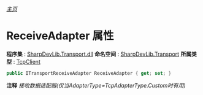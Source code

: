 ###### [主页](./Index.md "主页")
# ReceiveAdapter 属性
**程序集** : [SharpDevLib.Transport.dll](./SharpDevLib.Transport.assembly.md "SharpDevLib.Transport.dll")
**命名空间** : [SharpDevLib.Transport](./SharpDevLib.Transport.namespace.md "SharpDevLib.Transport")
**所属类型** : [TcpClient](./SharpDevLib.Transport.TcpClient.md "TcpClient")
``` csharp
public ITransportReceiveAdapter ReceiveAdapter { get; set; }
```
**注释**
*接收数据适配器(仅当AdapterType=TcpAdapterType.Custom时有用)*

